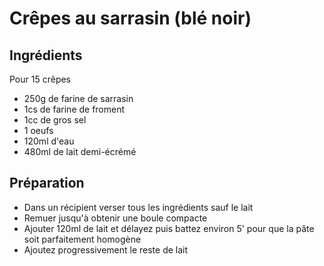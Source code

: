 # Crêpes au sarrasin (blé noir)

## Ingrédients

Pour 15 crêpes
- 250g de farine de sarrasin
- 1cs de farine de froment
- 1cc de gros sel
- 1 oeufs
- 120ml d'eau
- 480ml de lait demi-écrémé


## Préparation

- Dans un récipient verser tous les ingrédients sauf le lait
- Remuer jusqu'à obtenir une boule compacte
- Ajouter 120ml de lait et délayez puis battez environ 5' pour que la pâte soit parfaitement homogène
- Ajoutez progressivement le reste de lait
